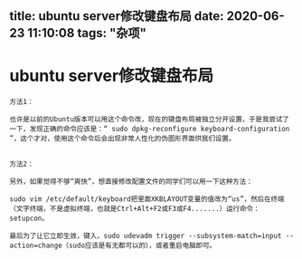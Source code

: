 title: ubuntu server修改键盘布局
date: 2020-06-23 11:10:08
tags: "杂项"
---------
# ubuntu server修改键盘布局
```
方法1：

也许是以前的Ubuntu版本可以用这个命令改，现在的键盘布局被独立分开设置，于是我尝试了一下，发现正确的命令应该是：“ sudo dpkg-reconfigure keyboard-configuration ”，这个才对，使用这个命令后会出现非常人性化的伪图形界面供我们设置。


方法2：

另外，如果觉得不够“爽快”，想直接修改配置文件的同学们可以用一下这种方法：

sudo vim /etc/default/keyboard把里面XKBLAYOUT变量的值改为“us”，然后在终端（文字终端，不是虚拟终端，也就是Ctrl+Alt+F2或F3或F4.......）运行命令：setupcon。

最后为了让它立即生效，键入，sudo udevadm trigger --subsystem-match=input --action=change（sudo应该是有无都可以的），或者重启电脑即可。
```